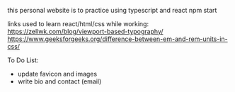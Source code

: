 this personal website is to practice using typescript and react 
npm start

links used to learn react/html/css while working:
https://zellwk.com/blog/viewport-based-typography/
https://www.geeksforgeeks.org/difference-between-em-and-rem-units-in-css/


To Do List:
* update favicon and images 
* write bio and contact (email)